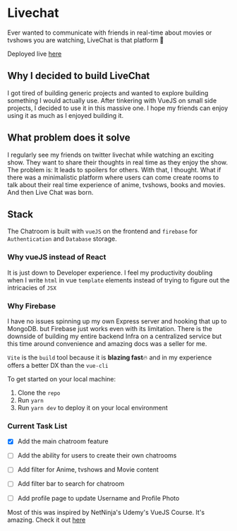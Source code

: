 # Livechat

Ever wanted to communicate with friends in real-time about movies or tvshows you are watching, LiveChat is that platform 🎉

Deployed live [here](https://livechat-98e8c.web.app/)

## Why I decided to build LiveChat
I got tired of building generic projects and wanted to explore building something I would actually use.
After tinkering with VueJS on small side projects, I decided to use it in this massive one. I hope my friends can enjoy using it
as much as I enjoyed building it.

## What problem does it solve

I regularly see my friends on twitter livechat while watching an exciting show. They want to share their thoughts in real time as they
enjoy the show. The problem is: It leads to spoilers for others. With that, I thought. What if there was a minimalistic platform
where users can come create rooms to talk about their real time experience of anime, tvshows, books and movies. And then Live Chat was born.

## Stack

The Chatroom is built with `vueJS` on the frontend and `firebase` for `Authentication` and `Database` storage.

### Why vueJS instead of React

It is just down to Developer experience. I feel my productivity doubling when I write `html` in vue `template` elements
instead of trying to figure out the intricacies of `JSX`

### Why Firebase

I have no issues spinning up my own Express server and hooking that up to MongoDB. but Firebase just works even with its limitation.
There is the downside of building my entire backend Infra on a centralized service but this time around convenience and amazing docs
was a seller for me.

`Vite` is the `build` tool because it is **blazing fast**:fire: and in my experience offers a better DX than the `vue-cli`

To get started on your local machine:

1. Clone the `repo`
2. Run `yarn`
3. Run `yarn dev` to deploy it on your local environment

### Current Task List
- [x] Add the main chatroom feature
- [ ] Add the ability for users to create their own chatrooms
- [ ] Add filter for Anime, tvshows and Movie content
- [ ] Add filter bar to search for chatroom
- [ ] Add profile page to update Username and Profile Photo


Most of this was inspired by NetNinja's Udemy's VueJS Course. It's amazing. Check it out [here](https://www.udemy.com/share/1021503@8wwtRofEg0IrR_MtZGp-3IHQhdQlcop4gaqbLadqjZo9JcUObXhJB9tmzdrBHqte3Q==/)
